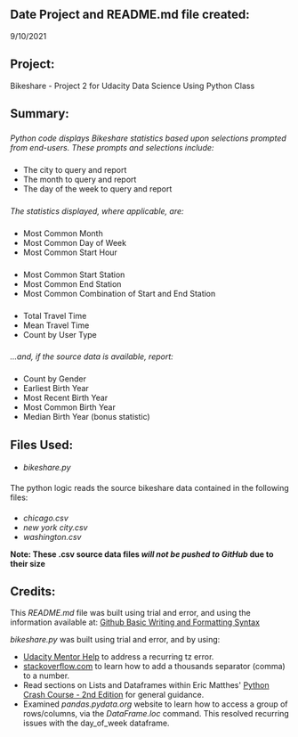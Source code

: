 ## **Date Project and README.md file created:**

9/10/2021

###

## **Project:**

Bikeshare - Project 2 for Udacity Data Science Using Python Class

###

## **Summary:**

###

*Python code displays Bikeshare statistics based upon selections prompted from end-users.  These prompts and selections include:*
###

- The city to query and report
- The month to query and report
- The day of the week to query and report

###

*The statistics displayed, where applicable, are:*
###

  - Most Common Month
  - Most Common Day of Week
  - Most Common Start Hour
###

  - Most Common Start Station
  - Most Common End Station
  - Most Common Combination of Start and End Station
###

  - Total Travel Time
  - Mean Travel Time
  - Count by User Type
###

*...and, if the source data is available, report:*
###

  - Count by Gender
  - Earliest Birth Year
  - Most Recent Birth Year
  - Most Common Birth Year
  - Median Birth Year (bonus statistic)

###

## **Files Used:**

####

- *bikeshare.py*
####

The python logic reads the source bikeshare data contained in the following files:
####

- *chicago.csv*
- *new york city.csv*
- *washington.csv*

**Note: These .csv source data files _will not be pushed to GitHub_ due to their size**

###

## **Credits:**

This *README.md* file was built using trial and error, and using the information available at: [Github Basic Writing and Formatting Syntax](https://docs.github.com/en/github/writing-on-github/getting-started-with-writing-and-formatting-on-github/basic-writing-and-formatting-syntax)

*bikeshare.py* was built using trial and error, and by using:

- [Udacity Mentor Help](https://knowledge.udacity.com) to address a recurring tz error.
- [stackoverflow.com](https://stackoverflow.com/questions/5513615/add-decimal-mark-thousands-separators-to-a-number) to learn how to add a thousands separator (comma) to a number.
- Read sections on Lists and Dataframes within Eric Matthes' [Python Crash Course - 2nd Edition](https://www.amazon.com/Python-Crash-Course-2nd-Edition/dp/1593279280) for general guidance.
- Examined *pandas.pydata.org* website to learn how to access a group of rows/columns, via the *DataFrame.loc* command.  This resolved recurring issues with the day_of_week dataframe.
